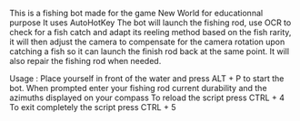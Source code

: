 This is a fishing bot made for the game New World for educationnal purpose
It uses AutoHotKey
The bot will launch the fishing rod, use OCR to check for a fish catch and adapt its reeling
method based on the fish rarity, it will then adjust the camera to compensate for the camera
rotation upon catching a fish so it can launch the finish rod back at the same point.
It will also repair the fishing rod when needed.

Usage :
Place yourself in front of the water and press ALT + P to start the bot.
When prompted enter your fishing rod current durability and the azimuths displayed
on your compass
To reload the script press CTRL + 4
To exit completely the script press CTRL + 5
